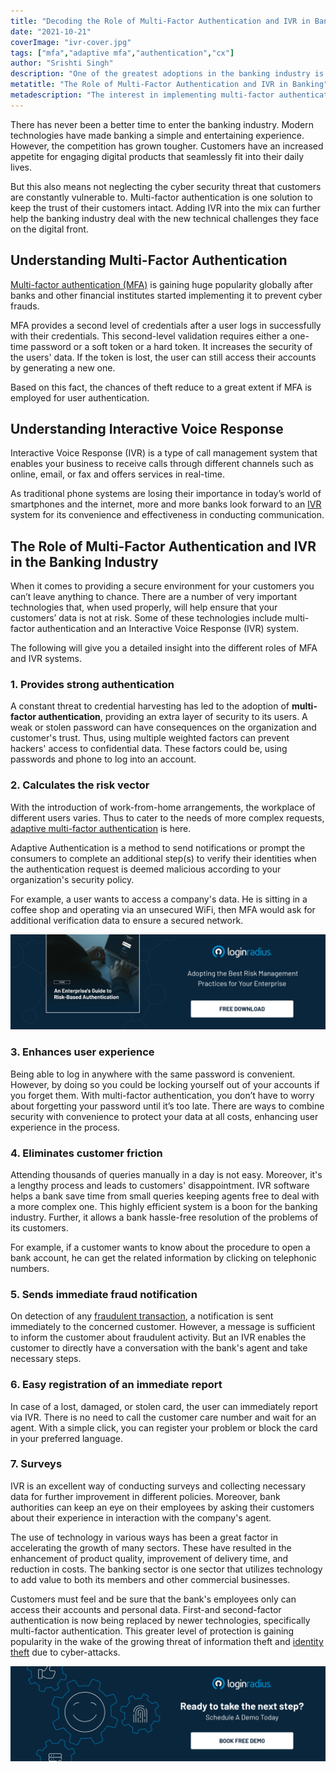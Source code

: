 ```yaml
---
title: "Decoding the Role of Multi-Factor Authentication and IVR in Banking"
date: "2021-10-21"
coverImage: "ivr-cover.jpg"
tags: ["mfa","adaptive mfa","authentication","cx"]
author: "Srishti Singh"
description: "One of the greatest adoptions in the banking industry is the introduction of multi-factor authentication (MFA) and Interactive Voice Response (IVR) systems. Both of them are considered effective ways that help banks to reduce fraud. This blog explains their individual roles in banking."
metatitle: "The Role of Multi-Factor Authentication and IVR in Banking"
metadescription: "The interest in implementing multi-factor authentication and IVR is gaining momentum in the banking sector as customers take their security concerns seriously."
---
```



There has never been a better time to enter the banking industry. Modern technologies have made banking a simple and entertaining experience. However, the competition has grown tougher. Customers have an increased appetite for engaging digital products that seamlessly fit into their daily lives. 

But this also means not neglecting the cyber security threat that customers are constantly vulnerable to. Multi-factor authentication is one solution to keep the trust of their customers intact. Adding IVR into the mix can further help the banking industry deal with the new technical challenges they face on the digital front. 


## Understanding Multi-Factor Authentication 

[Multi-factor authentication (MFA)](https://www.loginradius.com/multi-factor-authentication/) is gaining huge popularity globally after banks and other financial institutes started implementing it to prevent cyber frauds. 

MFA provides a second level of credentials after a user logs in successfully with their credentials. This second-level validation requires either a one-time password or a soft token or a hard token. It increases the security of the users' data. If the token is lost, the user can still access their accounts by generating a new one. 

Based on this fact, the chances of theft reduce to a great extent if MFA is employed for user authentication.


## Understanding Interactive Voice Response 

Interactive Voice Response (IVR) is a type of call management system that enables your business to receive calls through different channels such as online, email, or fax and offers services in real-time. 

As traditional phone systems are losing their importance in today’s world of smartphones and the internet, more and more banks look forward to an [IVR](https://getvoip.com/ivr-systems/) system for its convenience and effectiveness in conducting communication.


## The Role of Multi-Factor Authentication and IVR in the Banking Industry

When it comes to providing a secure environment for your customers you can’t leave anything to chance. There are a number of very important technologies that, when used properly, will help ensure that your customers’ data is not at risk. Some of these technologies include multi-factor authentication and an Interactive Voice Response (IVR) system. 

The following will give you a detailed insight into the different roles of MFA and IVR systems.


### 1. Provides strong authentication

A constant threat to credential harvesting has led to the adoption of **multi-factor authentication**, providing an extra layer of security to its users. A weak or stolen password can have consequences on the organization and customer's trust. Thus, using multiple weighted factors can prevent hackers' access to confidential data. These factors could be, using passwords and phone to log into an account.


### 2. Calculates the risk vector

With the introduction of work-from-home arrangements, the workplace of different users varies. Thus to cater to the needs of more complex requests, [adaptive multi-factor authentication](https://www.loginradius.com/blog/identity/adaptive-authentication/) is here. 

Adaptive Authentication is a method to send notifications or prompt the consumers to complete an additional step(s) to verify their identities when the authentication request is deemed malicious according to your organization's security policy.

For example, a user wants to access a company's data. He is sitting in a coffee shop and operating via an unsecured WiFi, then MFA would ask for additional verification data to ensure a secured network. 

[![GD-to-RBA](GD-to-RBA.png)](https://www.loginradius.com/resource/an-enterprises-guide-to-risk-based-authentication/)


### 3. Enhances user experience

Being able to log in anywhere with the same password is convenient. However, by doing so you could be locking yourself out of your accounts if you forget them. With multi-factor authentication, you don’t have to worry about forgetting your password until it’s too late. There are ways to combine security with convenience to protect your data at all costs, enhancing user experience in the process. 


### 4. Eliminates customer friction

Attending thousands of queries manually in a day is not easy. Moreover, it's a lengthy process and leads to customers' disappointment. IVR software helps a bank save time from small queries keeping agents free to deal with a more complex one. This highly efficient system is a boon for the banking industry. Further, it allows a bank hassle-free resolution of the problems of its customers.

For example, if a customer wants to know about the procedure to open a bank account, he can get the related information by clicking on telephonic numbers. 


### 5. Sends immediate fraud notification

On detection of any [fraudulent transaction](https://www.loginradius.com/blog/fuel/good-transaction-security/), a notification is sent immediately to the concerned customer. However, a message is sufficient to inform the customer about fraudulent activity. But an IVR enables the customer to directly have a conversation with the bank's agent and take necessary steps.


### 6. Easy registration of an immediate report

In case of a lost, damaged, or stolen card, the user can immediately report via IVR. There is no need to call the customer care number and wait for an agent. With a simple click, you can register your problem or block the card in your preferred language.


### 7. Surveys

IVR is an excellent way of conducting surveys and collecting necessary data for further improvement in different policies. Moreover, bank authorities can keep an eye on their employees by asking their customers about their experience in interaction with the company's agent.

The use of technology in various ways has been a great factor in accelerating the growth of many sectors. These have resulted in the enhancement of product quality, improvement of delivery time, and reduction in costs. The banking sector is one sector that utilizes technology to add value to both its members and other commercial businesses. 

Customers must feel and be sure that the bank's employees only can access their accounts and personal data. First-and second-factor authentication is now being replaced by newer technologies, specifically multi-factor authentication. This greater level of protection is gaining popularity in the wake of the growing threat of information theft and [identity theft](https://www.loginradius.com/blog/identity/identity-theft-frauds/) due to cyber-attacks.


[![book-free-demo-loginradius](../../assets/book-a-demo-loginradius.png)](https://www.loginradius.com/book-a-demo/)
